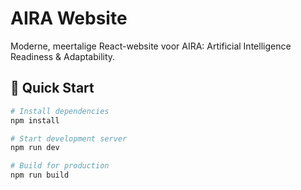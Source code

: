 # AIRA Website

Moderne, meertalige React-website voor AIRA: Artificial Intelligence Readiness & Adaptability.

## 🚀 Quick Start

```bash
# Install dependencies
npm install

# Start development server
npm run dev

# Build for production
npm run build
